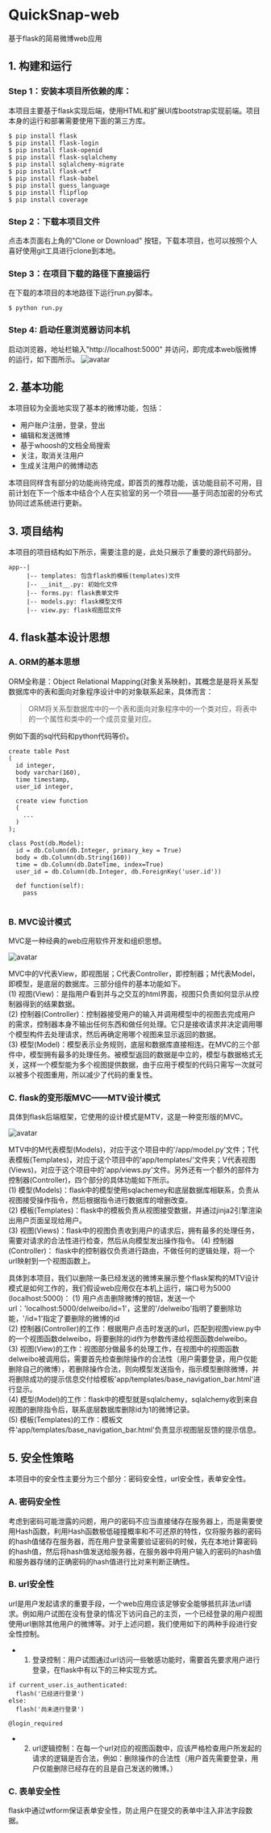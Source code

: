 # QuickSnap-web
基于flask的简易微博web应用

## 1. 构建和运行
  ### Step 1：安装本项目所依赖的库：
  本项目主要基于flask实现后端，使用HTML和扩展UI库bootstrap实现前端。项目本身的运行和部署需要使用下面的第三方库。
  
  ```
  $ pip install flask
  $ pip install flask-login
  $ pip install flask-openid
  $ pip install flask-sqlalchemy
  $ pip install sqlalchemy-migrate
  $ pip install flask-wtf
  $ pip install flask-babel
  $ pip install guess_language
  $ pip install flipflop
  $ pip install coverage
  ```
  
  ### Step 2：下载本项目文件
  点击本页面右上角的"Clone or Download" 按钮，下载本项目，也可以按照个人喜好使用git工具进行clone到本地。
  
  ### Step 3：在项目下载的路径下直接运行
  在下载的本项目的本地路径下运行run.py脚本。
  
  ```
  $ python run.py
  ```
  
  ### Step 4: 启动任意浏览器访问本机
  启动浏览器，地址栏输入"http://localhost:5000" 并访问，即完成本web版微博的运行，如下图所示。
  ![avatar](https://github.com/Happyxianyueveryday/Computer-Vision-demo/blob/master/Demo_2/pics/QQ%E6%88%AA%E5%9B%BE20190410204225.png)
  
  
  ## 2. 基本功能
  本项目较为全面地实现了基本的微博功能，包括：
  
  + 用户账户注册，登录，登出
  + 编辑和发送微博
  + 基于whoosh的文档全局搜索
  + 关注，取消关注用户
  + 生成关注用户的微博动态
  
  本项目同样含有部分的功能尚待完成，即首页的推荐功能，该功能目前不可用，目前计划在下一个版本中结合个人在实验室的另一个项目——基于同态加密的分布式协同过滤系统进行更新。
  
 
  ## 3. 项目结构
  本项目的项目结构如下所示，需要注意的是，此处只展示了重要的源代码部分。
  
  ```
  app--|
       |-- templates: 包含flask的模板(templates)文件
       |-- __init__.py: 初始化文件
       |-- forms.py: flask表单文件
       |-- models.py: flask模型文件
       |-- view.py: flask视图层文件
  ```
  
  
  ## 4. flask基本设计思想
  
  ### A. ORM的基本思想
  ORM全称是：Object Relational Mapping(对象关系映射)，其概念是是将关系型数据库中的表和面向对象程序设计中的对象联系起来，具体而言：
  
  > ORM将关系型数据库中的一个表和面向对象程序中的一个类对应，将表中的一个属性和类中的一个成员变量对应。
  
  例如下面的sql代码和python代码等价。
  
  ```
  create table Post       
  (
    id integer,     
    body varchar(160),  
    time timestamp,      
    user_id integer,
    
    create view function 
    (
      ...
    )
  );
  ```
  
  ```
  class Post(db.Model):
    id = db.Column(db.Integer, primary_key = True)                              
    body = db.Column(db.String(160))                                            
    time = db.Column(db.DateTime, index=True)
    user_id = db.Column(db.Integer, db.ForeignKey('user.id'))                   
    
    def function(self):
      pass
    
  ```
  
  ### B. MVC设计模式
  MVC是一种经典的web应用软件开发和组织思想。
  
  ![avatar](https://github.com/Happyxianyueveryday/Computer-Vision-demo/blob/master/Demo_2/pics/MVC.png)
  
  MVC中的V代表View，即视图层；C代表Controller，即控制器；M代表Model，即模型，是底层的数据库。三部分组件的基本功能如下。  
  (1) 视图(View)：是指用户看到并与之交互的html界面，视图只负责如何显示从控制器得到的结果数据。  
  (2) 控制器(Controller)：控制器接受用户的输入并调用模型中的视图去完成用户的需求，控制器本身不输出任何东西和做任何处理。它只是接收请求并决定调用哪个模型构件去处理请求，然后再确定用哪个视图来显示返回的数据。  
  (3) 模型(Model)：模型表示业务规则，底层和数据库直接相连。在MVC的三个部件中，模型拥有最多的处理任务。被模型返回的数据是中立的，模型与数据格式无关，这样一个模型能为多个视图提供数据，由于应用于模型的代码只需写一次就可以被多个视图重用，所以减少了代码的重复性。  
  
  ### C. flask的变形版MVC——MTV设计模式
  具体到flask后端框架，它使用的设计模式是MTV，这是一种变形版的MVC。
  
   ![avatar](https://github.com/Happyxianyueveryday/Computer-Vision-demo/blob/master/Demo_2/pics/MTV.png)
   
  MTV中的M代表模型(Models)，对应于这个项目中的'/app/model.py'文件；T代表模板(Templates)，对应于这个项目中的'app/templates/'文件夹；V代表视图(Views)，对应于这个项目中的'app/views.py'文件。另外还有一个额外的部件为控制器(Controller)，四个部分的具体功能如下所示。  
  (1) 模型(Models)：flask中的模型使用sqlachemey和底层数据库相联系，负责从视图接受操作指令，然后根据指令进行数据库的增删改查。  
  (2) 模板(Templates)：flask中的模板负责从视图接受数据，并通过jinja2引擎渲染出用户页面呈现给用户。  
  (3) 视图(Views)：flask中的视图负责收到用户的请求后，拥有最多的处理任务，需要对请求的合法性进行检查，然后从向模型发出操作指令。
  (4) 控制器(Controller)： flask中的控制器仅负责进行路由，不做任何的逻辑处理，将一个url映射到一个视图函数上。

  
  具体到本项目，我们以删除一条已经发送的微博来展示整个flask架构的MTV设计模式是如何工作的，我们假设web应用仅在本机上运行，端口号为5000 (localhost:5000)：
  (1) 用户点击删除微博的按钮，发送一个url：'localhost:5000/delweibo/id=1'，这里的'/delweibo'指明了要删除功能，'/id=1'指定了要删除的微博的id  
  (2) 控制器(Controller)的工作：根据用户点击时发送的url，匹配到视图view.py中的一个视图函数delweibo，将要删除的id作为参数传递给视图函数delweibo。   (3) 视图(View)的工作：视图部分做最多的处理工作，在视图中的视图函数delweibo被调用后，需要首先检查删除操作的合法性（用户需要登录，用户仅能删除自己的微博），若删除操作合法，则向模型发送指令，指示模型删除微博，并将删除成功的提示信息交付给模板'app/templates/base_navigation_bar.html'进行显示。  
  (4) 模型(Model)的工作：flask中的模型就是sqlalchemy，sqlalchemy收到来自视图的删除指令后，联系底层数据库删除id为1的微博记录。  
  (5) 模板(Templates)的工作：模板文件'app/templates/base_navigation_bar.html'负责显示视图层反馈的提示信息。  
 
  
  ## 5. 安全性策略
  
  本项目中的安全性主要分为三个部分：密码安全性，url安全性，表单安全性。
  
  ### A. 密码安全性
  考虑到密码可能泄露的问题，用户的密码不应当直接储存在服务器上，而是需要使用Hash函数，利用Hash函数极低碰撞概率和不可还原的特性，仅将服务器的密码的hash值储存在服务器，而在用户登录需要验证密码的时候，先在本地计算密码的hash值，然后将hash值发送给服务器，在服务器中将用户输入的密码的hash值和服务器存储的正确密码的hash值进行比对来判断正确性。
  
  ### B. url安全性
  url是用户发起请求的重要手段，一个web应用应该足够安全能够抵抗非法url请求。例如用户试图在没有登录的情况下访问自己的主页，一个已经登录的用户视图使用url删除其他用户的微博等。对于上述问题，我们使用如下的两种手段进行安全性控制。
  
  + 1. 登录控制：用户试图通过url访问一些敏感功能时，需要首先要求用户进行登录，在flask中有以下的三种实现方式。
  
  ```
  if current_user.is_authenticated:
    flash('已经进行登录')
  else:
    flash('尚未进行登录')
  ```
  
  ```
  @login_required
  ```
  
  + 2. url逻辑控制：在每一个url对应的视图函数中，应该严格检查用户所发起的请求的逻辑是否合法，例如：删除操作的合法性（用户首先需要登录，用户仅能删除已经存在的且是自己发送的微博。）
  
  ### C. 表单安全性
  flask中通过wtform保证表单安全性，防止用户在提交的表单中注入非法字段数据。
  
  
  
  
  
  
